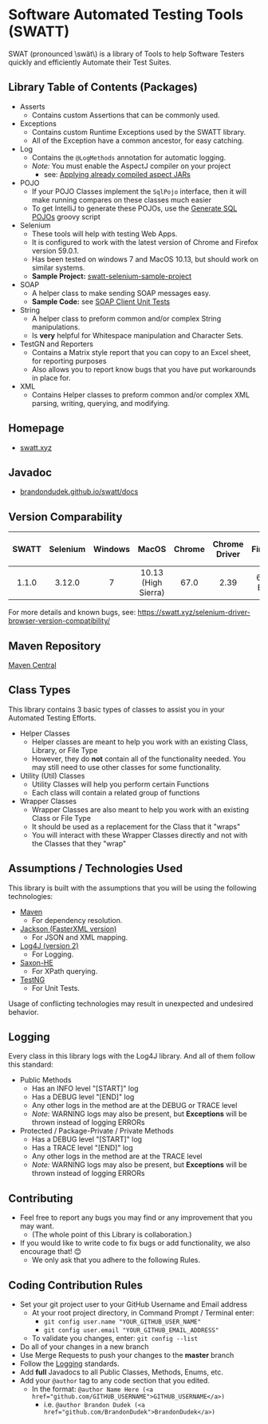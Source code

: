 # Software Automated Testing Tools (SWATT)
SWAT (pronounced \\swät\\) is a library of Tools to help Software Testers quickly and efficiently Automate their Test Suites.

## Library Table of Contents (Packages)
* Asserts
  * Contains custom Assertions that can be commonly used.
* Exceptions
  * Contains custom Runtime Exceptions used by the SWATT library.
  * All of the Exception have a common ancestor, for easy catching.
* Log
  * Contains the `@LogMethods` annotation for automatic logging.
  * _Note:_ You must enable the AspectJ compiler on your project
    * see: [Applying already compiled aspect JARs](https://www.mojohaus.org/aspectj-maven-plugin/examples/libraryJars.html)
* POJO
  * If your POJO Classes implement the `SqlPojo` interface, then it will make running compares on these classes much easier
  * To get IntelliJ to generate these POJOs, use the [Generate SQL POJOs](https://github.com/BrandonDudek/swatt/blob/master/scripts/Generate%20SQL%20POJOs.groovy) groovy script
* Selenium
  * These tools will help with testing Web Apps.
  * It is configured to work with the latest version of Chrome and Firefox version 59.0.1.
  * Has been tested on windows 7 and MacOS 10.13, but should work on similar systems.
  * **Sample Project:** [swatt-selenium-sample-project](https://github.com/BrandonDudek/swatt-selenium-sample-project)
* SOAP
  * A helper class to make sending SOAP messages easy.
  * **Sample Code:** see [SOAP Client Unit Tests](https://github.com/BrandonDudek/swatt/blob/master/src/test/java/xyz/swatt/tests/soap/SoapClientTests.java)
* String
  * A helper class to preform common and/or complex String manipulations.
  * Is **very** helpful for Whitespace manipulation and Character Sets.
* TestGN and Reporters
  * Contains a Matrix style report that you can copy to an Excel sheet, for reporting purposes
  * Also allows you to report know bugs that you have put workarounds in place for.
* XML
  * Contains Helper classes to preform common and/or complex XML parsing, writing, querying, and modifying.

## Homepage
* [swatt.xyz](https://swatt.xyz)

## Javadoc
* [brandondudek.github.io/swatt/docs](https://brandondudek.github.io/swatt/docs/)

## Version Comparability
|SWATT|Selenium|Windows|MacOS|Chrome|Chrome Driver|Firefox|Gecko (FF) Driver|IE|IE Driver|
|:---:|:---:|:---:|:---:|:---:|:---:|:---:|:---:|:---:|:---:|
|1.1.0|3.12.0|7|10.13 (High Sierra)|67.0|2.39|60.0 ESR|0.20.1|11|3.12|

For more details and known bugs, see: https://swatt.xyz/selenium-driver-browser-version-compatibility/

## Maven Repository
[Maven Central](https://mvnrepository.com/artifact/xyz.swatt)

## Class Types
This library contains 3 basic types of classes to assist you in your Automated Testing Efforts.
* Helper Classes
  * Helper classes are meant to help you work with an existing Class, Library, or File Type
  * However, they do **not** contain all of the functionality needed. You may still need to use other classes for 
  some functionality.
* Utility (Util) Classes
  * Utility Classes will help you perform certain Functions
  * Each class will contain a related group of functions 
* Wrapper Classes
  * Wrapper Classes are also meant to help you work with an existing Class or File Type
  * It should be used as a replacement for the Class that it "wraps"
  * You will interact with these Wrapper Classes directly and not with the Classes that they "wrap"
  
## Assumptions / Technologies Used
This library is built with the assumptions that you will be using the following technologies:
* [Maven](https://maven.apache.org/)
  * For dependency resolution. 
* [Jackson (FasterXML version)](https://github.com/FasterXML/jackson)
  * For JSON and XML mapping.
* [Log4J (version 2)](https://logging.apache.org/log4j/2.x/)
  * For Logging.
* [Saxon-HE](http://saxon.sourceforge.net/)
  * For XPath querying.
* [TestNG](http://testng.org/)
  * For Unit Tests.

Usage of conflicting technologies may result in unexpected and undesired behavior.

## Logging
Every class in this library logs with the Log4J library.
And all of them follow this standard:
* Public Methods
  * Has an INFO level "[START]" log
  * Has a DEBUG level "[END]" log
  * Any other logs in the method are at the DEBUG or TRACE level
  * _Note:_ WARNING logs may also be present, but **Exceptions** will be thrown instead of logging ERRORs
* Protected / Package-Private / Private Methods
  * Has a DEBUG level "[START]" log
  * Has a TRACE level "[END]" log
  * Any other logs in the method are at the TRACE level
  * _Note:_ WARNING logs may also be present, but **Exceptions** will be thrown instead of logging ERRORs

## Contributing
* Feel free to report any bugs you may find or any improvement that you may want.
  * (The whole point of this Library is collaboration.)
* If you would like to write code to fix bugs or add functionality, we also encourage that! 😊
  * We only ask that you adhere to the following Rules.

## Coding Contribution Rules
* Set your git project user to your GitHub Username and Email address
  * At your root project directory, in Command Prompt / Terminal enter:
    * `git config user.name "YOUR_GITHUB_USER_NAME"`
    * `git config user.email "YOUR_GITHUB_EMAIL_ADDRESS"`
  * To validate you changes, enter: `git config --list`
* Do all of your changes in a new branch
* Use Merge Requests to push your changes to the **master** branch
* Follow the [Logging](#logging) standards.
* Add **full** Javadocs to all Public Classes, Methods, Enums, etc.
* Add your `@author` tag to any code section that you edited.
  * In the format: `@author Name Here (<a href="github.com/GITHUB_USERNAME">GITHUB_USERNAME</a>)`
    * i.e. `@author Brandon Dudek (<a href="github.com/BrandonDudek">BrandonDudek</a>)`